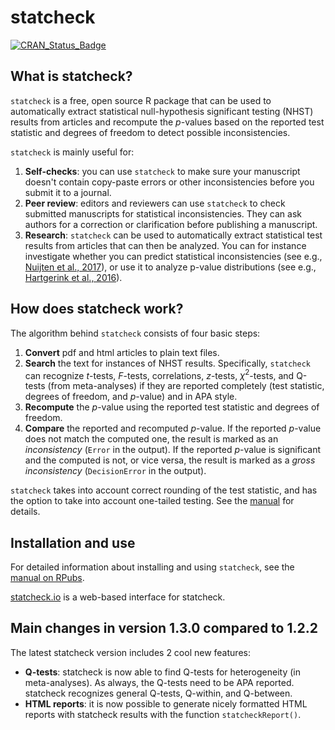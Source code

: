 # statcheck

[![CRAN_Status_Badge](http://www.r-pkg.org/badges/version/statcheck)](https://cran.r-project.org/package=statcheck)

## What is statcheck?

`statcheck` is a free, open source R package that can be used to automatically extract statistical null-hypothesis significant testing (NHST) results from articles and recompute the *p*-values based on the reported test statistic and degrees of freedom to detect possible inconsistencies. 

`statcheck` is mainly useful for:

1. **Self-checks**: you can use `statcheck` to make sure your manuscript doesn't contain copy-paste errors or other inconsistencies before you submit it to a journal.
2. **Peer review**: editors and reviewers can use `statcheck` to check submitted manuscripts for statistical inconsistencies. They can ask authors for a correction or clarification before publishing a manuscript.
3. **Research**: `statcheck` can be used to automatically extract statistical test results from articles that can then be analyzed. You can for instance investigate whether you can predict statistical inconsistencies (see e.g., [Nuijten et al., 2017](https://www.collabra.org/article/10.1525/collabra.102/)), or use it to analyze p-value distributions (see e.g., [Hartgerink et al., 2016](https://peerj.com/articles/1935/)).

## How does statcheck work?

The algorithm behind `statcheck` consists of four basic steps:

1. **Convert** pdf and html articles to plain text files.
2. **Search** the text for instances of NHST results. Specifically, `statcheck` can recognize *t*-tests, *F*-tests, correlations, *z*-tests, $\chi^2$-tests, and Q-tests (from meta-analyses) if they are reported completely (test statistic, degrees of freedom, and *p*-value) and in APA style.
3. **Recompute** the *p*-value using the reported test statistic and degrees of freedom.
4. **Compare** the reported and recomputed *p*-value. If the reported *p*-value does not match the computed one, the result is marked as an *inconsistency* (`Error` in the output). If the reported *p*-value is significant and the computed is not, or vice versa, the result is marked as a *gross inconsistency* (`DecisionError` in the output).

`statcheck` takes into account correct rounding of the test statistic, and has the option to take into account one-tailed testing. See the [manual](http://rpubs.com/michelenuijten/statcheckmanual) for details.

## Installation and use

For detailed information about installing and using `statcheck`, see the [manual on RPubs](http://rpubs.com/michelenuijten/statcheckmanual).

[statcheck.io](http://statcheck.io/) is a web-based interface for statcheck.

## Main changes in version 1.3.0 compared to 1.2.2

The latest statcheck version includes 2 cool new features:

* **Q-tests**: statcheck is now able to find Q-tests for heterogeneity (in meta-analyses). As always, the Q-tests need to be APA reported. statcheck recognizes general Q-tests, Q-within, and Q-between.
* **HTML reports**: it is now possible to generate nicely formatted HTML reports with statcheck results with the function `statcheckReport()`.


